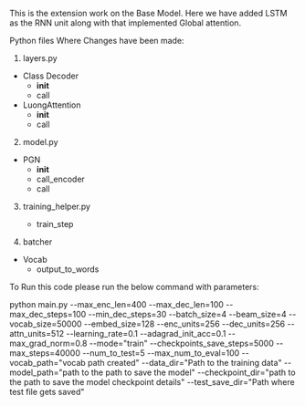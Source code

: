 This is the extension work on the Base Model. Here we have added LSTM as the RNN unit along with that implemented Global attention.


Python files Where Changes have been made:

1. layers.py 

  * Class Decoder
    - __init__
    - call
  * LuongAttention
    - __init__
    - call
2. model.py
  * PGN
    - __init__
    - call_encoder
    - call
3. training_helper.py
    - train_step
    
4. batcher 
  * Vocab
    - output_to_words
    
    
To Run this code please run the below command with parameters:


python main.py
--max_enc_len=400
--max_dec_len=100
--max_dec_steps=100
--min_dec_steps=30
--batch_size=4
--beam_size=4
--vocab_size=50000
--embed_size=128
--enc_units=256
--dec_units=256
--attn_units=512
--learning_rate=0.1
--adagrad_init_acc=0.1
--max_grad_norm=0.8
--mode="train"
--checkpoints_save_steps=5000
--max_steps=40000
--num_to_test=5
--max_num_to_eval=100
--vocab_path="vocab path created"
--data_dir="Path to the training data"
--model_path="path to the path to save the model"
--checkpoint_dir="path to the path to save the model checkpoint details"
--test_save_dir="Path where test file gets saved"
